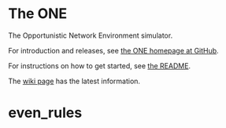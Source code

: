 # The ONE

The Opportunistic Network Environment simulator.

For introduction and releases, see [the ONE homepage at GitHub](http://akeranen.github.io/the-one/).

For instructions on how to get started, see [the README](https://github.com/akeranen/the-one/wiki/README).

The [wiki page](https://github.com/akeranen/the-one/wiki) has the latest information.
# even_rules
